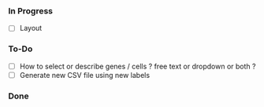 ### In Progress
- [ ] Layout
### To-Do
- [ ] How to select or describe genes / cells ? free text or dropdown or both ?
- [ ] Generate new CSV file using new labels
### Done
